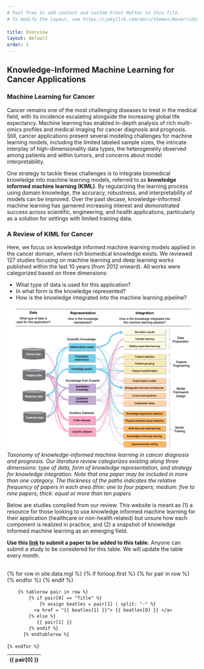 ```yaml
---
# Feel free to add content and custom Front Matter to this file.
# To modify the layout, see https://jekyllrb.com/docs/themes/#overriding-theme-defaults

title: Overview 
layout: default
order: 1
---
```


## Knowledge-Informed Machine Learning for Cancer Applications

### Machine Learning for Cancer 

Cancer remains one of the most challenging diseases to treat in the medical field, with its incidence escalating alongside the increasing global life expectancy. Machine learning has enabled in-depth analysis of rich multi-omics profiles and medical imaging for cancer diagnosis and prognosis. Still, cancer applications present several modeling challenges for machine learning models, including the limited labeled sample sizes, the intricate interplay of high-dimensionality data types, the heterogeneity observed among patients and within tumors, and concerns about model interpretability. 

One strategy to tackle these challenges is to integrate biomedical knowledge into machine learning models, referred to as **knowledge informed machine learning (KIML)**. By regularizing the learning process using domain knowledge, the accuracy, robustness, and interpretability of models can be improved. Over the past decase, knowledge-informed machine learning has garnered increasing interest and demonstrated success across scientific, engineering, and health applications, particularly as a solution for settings with limited training data. 

### A Review of KIML for Cancer 

Here, we focus on knowledge informed machine learning models applied in the cancer domain, where rich biomedical knowledge exists. We reviewed 127 studies focusing on machine learning and deep learning works published within the last 10 years (from 2012 onward). All works were categorized based on three dimensions:

* What type of data is used for this application?
* In what form is the knowledge represented?
* How is the knowledge integrated into the machine learning pipeline? 

![align="center"](images/Figure2.png)
*Taxonomy of knowledge-informed machine learning in cancer diagnosis and prognosis. Our literature review categorizes existing along three dimensions: type of data, form of knowledge representation, and strategy for knowledge integration. Note that one paper may be included in more than one category. The thickness of the paths indicates the relative frequency of papers in each area (thin: one to four papers; medium: five to nine papers; thick: equal or more than ten papers*


Below are studies compiled from our review. This website is meant as (1) a resource for those looking to use knowledge informed machine learning for their application (healthcare or non-health related) but unsure how each component is realized in practice, and (2) a snapshot of knowledge informed machine learning as an emerging field.

**Use this [link](https://forms.gle/5kpcCzYFpy5vYhGp8) to submit a paper to be added to this table.** Anyone can submit a study to be considered for this table. We will update the table every month. 

<br />

<table id = "kiml" class="display">
  {% for row in site.data.mgl %}
      {% if forloop.first %}
        <thead>
        <tr>
          {% for pair in row %}
            <th>{{ pair[0] }}</th>
          {% endfor %}
        </tr>
        </thead>
      {% endif %}
    
        {% tablerow pair in row %}
      		{% if pair[0] == "Title" %}
      			{% assign beatles = pair[1] | split: "-" %}
      		  <a href = "{{ beatles[1] }}"> {{ beatles[0] }} </a> 
      		{% else %}
      		   {{ pair[1] }}
      		{% endif %}
          {% endtablerow %}
      
    {% endfor %}
</table>


<script type="text/javascript" class="init">
$(document).ready(function() {
  // Create a new DataTable object
  table = $('#kiml').DataTable();
});
</script>

  

<br />
<br />




